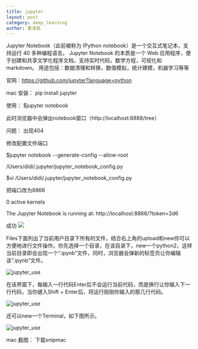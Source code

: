 ```yaml
---
title: jupyter
layout: post
category: deep_learning
author: 夏泽民
---
```

Jupyter Notebook（此前被称为 IPython notebook）是一个交互式笔记本，支持运行 40 多种编程语言。
Jupyter Notebook 的本质是一个 Web 应用程序，便于创建和共享文学化程序文档，支持实时代码，数学方程，可视化和 markdown。 用途包括：数据清理和转换，数值模拟，统计建模，机器学习等等
<!-- more -->

官网：https://github.com/jupyter?language=python

mac 安装：
pip install jupyter

使用：
$jupyter notebook

此时浏览器中会弹出notebook窗口（http://localhost:8888/tree）

问题：
出现404

修改配置文件端口

$jupyter  notebook --generate-config --allow-root

/Users/didi/.jupyter/jupyter_notebook_config.py

$vi /Users/didi/.jupyter/jupyter_notebook_config.py

把端口改为8866

0 active kernels

The Jupyter Notebook is running at: http://localhost:8866/?token=2d6

成功
<img src="{{site.url}}{{site.baseurl}}/img/jupyter.png"/>

Files下面列出了当前用户目录下所有的文件，结合右上角的upload和new你可以方便地进行文件操作。你先选择一个目录，在该目录下，new一个python2，这样当前目录即会出现一个“.ipynb”文件，同时，浏览器会弹新的标签页让你编辑该“.ipynb”文件。

![jupyter_use]({{site.url}}{{site.baseurl}}/img/jupyter_use.png)

在该界面下，每输入一行代码Enter后不会运行当前代码，而是换行让你输入下一行代码，当你键入Shift + Enter后，将运行刚刚你输入的那几行代码。


![jupyter_use]({{site.url}}{{site.baseurl}}/img/jupyter_use1.png)

还可以new一个Terminal，如下图所示。

![jupyter_use]({{site.url}}{{site.baseurl}}/img/jupyter_use2.png)


mac 截图：
下载snipmac

